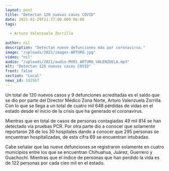 ```yaml
---
layout: post
title: "Detectan 120 nuevos casos COVID"
date: 2021-01-29T21:37:00.000-06:00
tags:
  
  - Arturo Valenzuela Zorrilla
  
author: nil
description: "Detectan nueve defunciones más por coronavirus."
image: "/uploads/2021/images-ARTURO.jpg"
video: "nil"
audio: "/uploads/2021/audio-MV01_ARTURO_VALENZUELA.mp3"
alt: "Detectan 120 nuevos casos COVID"
front: false
section: "Local"
news_id: 182567
---
```


Un total de 120 nuevos casos y 9 defunciones acreditadas es el saldo que se dio por parte del Director Médico Zona Norte, Arturo Valenzuela Zorrilla. Con lo que se llega a un total de cuatro mil 648 pérdidas de vidas en el estado desde el inicio de la crisis que ha generado el coronavirus.

Mientras que en total de casos de personas contagiadas 49 mil 814 se han detectado vía pruebas PCR. Por otra parte dio a conocer que solamente reportaron 28 de los 30 hospitales dando a conocer que 295 personas se encuentran hospitalizadas, de esta cifra 69 se encuentran intubadas.

Cabe señalar que las nueve defunciones se registraron solamente en cuatro municipios entre los que se encuentran Chihuahua, Juárez, Guerrero y Guachochi. Mientras que el índice de personas que han perdido la vida es de 122 personas por cada cien mil en el estado.